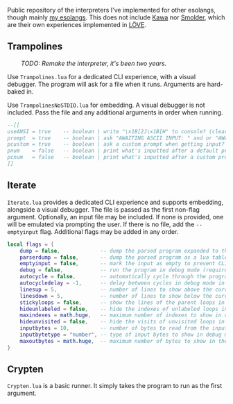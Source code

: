 Public repository of the interpreters I've implemented for other esolangs, though mainly [my esolangs](https://esolangs.com/wiki/User:Aadenboy). This does not include [Kawa](https://github.com/aadenboy/Kawa-IDE) nor [Smolder](https://github.com/aadenboy/smolder), which are their own experiences implemented in [LÖVE](https://love2d.org/).

## Trampolines
&nbsp;&nbsp;&nbsp;&nbsp;&nbsp;&nbsp;&nbsp;&nbsp;*TODO: Remake the interpreter, it's been two years.*

Use `Trampolines.lua` for a dedicated CLI experience, with a visual debugger. The program will ask for a file when it runs. Arguments are hard-baked in.

Use `TrampolinesNoSTDIO.lua` for embedding. A visual debugger is not included. Pass the file and any additional arguments in order when running.

```lua
--[[
useANSI = true    -- boolean | write "\x1B[2J\x1B[H" to console? (clears console)
prompt  = true    -- boolean | ask "AWAITING ASCII INPUT: " and or "AWAITING NUMBER INPUT: " when getting input?
pcustom = true    -- boolean | ask a custom prompt when getting input?
pnum    = false   -- boolean | print what's inputted after a default prompt?
pcnum   = false   -- boolean | print what's inputted after a custom prompt?
]]
```

## Iterate
`Iterate.lua` provides a dedicated CLI experience and supports embedding, alongside a visual debugger. The file is passed as the first non-flag argument. Optionally, an input file may be included. If none is provided, one will be emulated via prompting the user. If there is no file, add the `--emptyinput` flag. Additional flags may be added in any order.

```lua
local flags = {
    dump = false,             -- dump the parsed program expanded to the console
    parserdump = false,       -- dump the parsed program as a lua table to the console
    emptyinput = false,       -- mark the input as empty to prevent CLI io
    debug = false,            -- run the program in debug mode (requires an input file or --emptyinput flag set)
    autocycle = false,        -- automatically cycle through the program in debug mode
    autocycledelay = -1,      -- delay between cycles in debug mode in seconds (sets --autocycle to true)
    linesup = 5,              -- number of lines to show above the current line in debug mode
    linesdown = 5,            -- number of lines to show below the current line in debug mode
    stickyloops = false,      -- show the lines of the parent loops in debug mode, even if they are out of view
    hideunlabeled = false,    -- hide the indexes of unlabeled loops in debug mode
    maxindexes = math.huge,   -- maximum number of indexes to show in debug mode
    hideunvisited = false,    -- hide the visits of unvisited loops in debug mode
    inputbytes = 10,          -- number of bytes to read from the input at a time in debug mode
    inputbytetype = "number", -- type of input bytes to show in debug mode (number, bits, hex, utf8)
    maxoutbytes = math.huge,  -- maximum number of bytes to show in the output in debug mode
}
```

## Crypten
`Crypten.lua` is a basic runner. It simply takes the program to run as the first argument.
